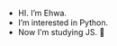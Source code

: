  - HI. I’m Ehwa.
  - I’m interested in Python. 
  - Now I'm studying JS. 🐢

<!---
EHWAGABI/EHWAGABI is a ✨ special ✨ repository because its `README.md` (this file) appears on your GitHub profile.
You can click the Preview link to take a look at your changes.
--->
